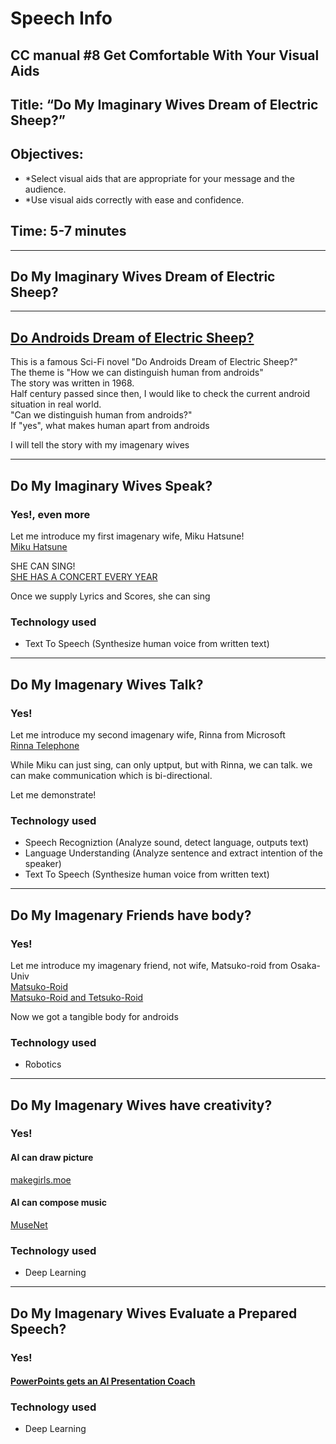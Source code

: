 # Speech Info
## CC manual #8 Get Comfortable With Your Visual Aids                                                     
## Title: “Do My Imaginary Wives Dream of Electric Sheep?”
## Objectives:
- *Select visual aids that are appropriate for your message and the audience.
- *Use visual aids correctly with ease and confidence.
## Time: 5-7 minutes

---

## Do My Imaginary Wives Dream of Electric Sheep?

---
## [Do Androids Dream of Electric Sheep? ](https://www.amazon.co.jp/dp/4150102295)

This is a famous Sci-Fi novel "Do Androids Dream of Electric Sheep?"  
The theme is "How we can distinguish human from androids"  
The story was written in 1968.  
Half century passed since then, I would like to check the current android situation in real world.  
"Can we distinguish human from androids?"  
If "yes", what makes human apart from androids  
  
I will tell the story with my imagenary wives

---
## Do My Imaginary Wives Speak?
### Yes!, even more
Let me introduce my first imagenary wife, Miku Hatsune!  
[Miku Hatsune](https://ec.crypton.co.jp/pages/prod/vocaloid/cv01)  
  
SHE CAN SING!  
[SHE HAS A CONCERT EVERY YEAR](https://www.youtube.com/watch?v=Siv_TqboKcg)  
  
Once we supply Lyrics and Scores, she can sing  
### Technology used
- Text To Speech (Synthesize human voice from written text)

---
## Do My Imagenary Wives Talk?
### Yes!
Let me introduce my second imagenary wife, Rinna from Microsoft  
[Rinna Telephone](https://www.rinna.jp/platform/phonecall)

While Miku can just sing, can only uptput, but with Rinna, we can talk. we can make communication which is bi-directional.  
  
Let me demonstrate!
### Technology used
- Speech Recogniztion (Analyze sound, detect language, outputs text)
- Language Understanding (Analyze sentence and extract intention of the speaker)
- Text To Speech (Synthesize human voice from written text)

---
## Do My Imagenary Friends have body?
### Yes!
Let me introduce my imagenary friend, not wife, Matsuko-roid from Osaka-Univ  
[Matsuko-Roid](https://naturaleight.co.jp/matsukoroid/)  
[Matsuko-Roid and Tetsuko-Roid](https://www.youtube.com/watch?v=fU0fmF2N2qk)  
  
Now we got a tangible body for androids  
### Technology used
- Robotics

---
## Do My Imagenary Wives have creativity?
### Yes!
#### AI can draw picture
[makegirls.moe](https://make.girls.moe/#/)
#### AI can compose music
[MuseNet](https://openai.com/blog/musenet/)
### Technology used
- Deep Learning

---
## Do My Imagenary Wives Evaluate a Prepared Speech?
### Yes!
#### [PowerPoints gets an AI Presentation Coach](https://techcrunch.com/2019/06/18/microsofts-powerpoint-will-use-ai-to-make-you-a-better-public-speaker/)
### Technology used
- Deep Learning
